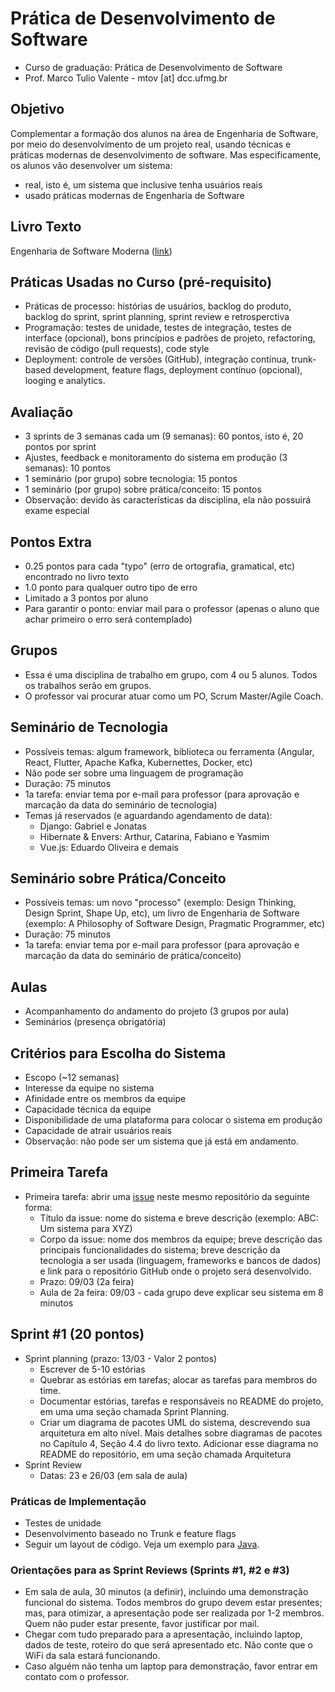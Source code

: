 # Prática de Desenvolvimento de Software

* Curso de graduação: Prática de Desenvolvimento de Software
* Prof. Marco Tulio Valente - mtov [at] dcc.ufmg.br

## Objetivo

Complementar a formação dos alunos na área de Engenharia de Software, por meio do desenvolvimento de um projeto real, usando técnicas e práticas modernas de desenvolvimento de software. Mas especificamente, os alunos vão desenvolver um sistema:

* real, isto é, um sistema que inclusive tenha usuários reais
* usado práticas modernas de Engenharia de Software

## Livro Texto 

Engenharia de Software Moderna ([link](https://engsoftmoderna.info/))

## Práticas Usadas no Curso (pré-requisito)

* Práticas de processo: histórias de usuários, backlog do produto, backlog do sprint, sprint planning, sprint review e retrosperctiva
* Programação: testes de unidade, testes de integração, testes de interface (opcional), bons princípios e padrões de projeto, refactoring, revisão de código (pull requests), code style
* Deployment: controle de versões (GitHub), integração contínua, trunk-based development, feature flags, deployment contínuo (opcional), looging e analytics.

## Avaliação

* 3 sprints de 3 semanas cada um (9 semanas): 60 pontos, isto é, 20 pontos por sprint
* Ajustes, feedback e monitoramento do sistema em produção (3 semanas): 10 pontos
* 1 seminário (por grupo) sobre tecnologia: 15 pontos
* 1 seminário (por grupo) sobre prática/conceito: 15 pontos
* Observação: devido às características da disciplina, ela não possuirá exame especial

## Pontos Extra

* 0.25 pontos para cada "typo" (erro de ortografia, gramatical, etc) encontrado no livro texto
* 1.0 ponto para qualquer outro tipo de erro 
* Limitado a 3 pontos por aluno
* Para garantir o ponto: enviar mail para o professor (apenas o aluno que achar primeiro o erro será contemplado)

## Grupos

* Essa é uma disciplina de trabalho em grupo, com 4 ou 5 alunos. Todos os trabalhos serão em grupos.
* O professor vai procurar atuar como um PO, Scrum Master/Agile Coach.

## Seminário de Tecnologia

* Possíveis temas: algum framework, biblioteca ou ferramenta (Angular, React, Flutter, Apache Kafka, Kubernettes, Docker, etc)
* Não pode ser sobre uma linguagem de programação
* Duração: 75 minutos
* 1a tarefa: enviar tema por e-mail para professor (para aprovação e marcação da data do seminário de tecnologia)
* Temas já reservados (e aguardando agendamento de data):
  * Django: Gabriel e Jonatas
  * Hibernate & Envers: Arthur, Catarina, Fabiano e Yasmim
  * Vue.js: Eduardo Oliveira e demais

## Seminário sobre Prática/Conceito

* Possíveis temas: um novo "processo" (exemplo: Design Thinking, Design Sprint, Shape Up, etc), um livro de Engenharia de Software (exemplo: A Philosophy of Software Design, Pragmatic Programmer, etc)
* Duração: 75 minutos
* 1a tarefa: enviar tema por e-mail para professor (para aprovação e marcação da data do seminário de prática/conceito)

## Aulas

* Acompanhamento do andamento do projeto (3 grupos por aula)
* Seminários (presença obrigatória)

## Critérios para Escolha do Sistema

* Escopo (~12 semanas)
* Interesse da equipe no sistema
* Afinidade entre os membros da equipe
* Capacidade técnica da equipe
* Disponibilidade de uma plataforma para colocar o sistema em produção
* Capacidade de atrair usuários reais
* Observação: não pode ser um sistema que já está em andamento.

## Primeira Tarefa

* Primeira tarefa: abrir uma [issue](https://github.com/aserg-ufmg/CursoPraticaDesenvolvimentoSoftware/issues) neste mesmo repositório da seguinte forma:
  * Título da issue: nome do sistema e breve descrição (exemplo: ABC: Um sistema para XYZ)
  * Corpo da issue: nome dos membros da equipe; breve descrição das principais funcionalidades do sistema; breve descrição da tecnologia a ser usada (linguagem, frameworks e bancos de dados) e link para o repositório GitHub onde o projeto será desenvolvido.
  * Prazo: 09/03 (2a feira)
  * Aula de 2a feira: 09/03 - cada grupo deve explicar seu sistema em 8 minutos
  
## Sprint #1 (20 pontos)

* Sprint planning (prazo: 13/03 - Valor 2 pontos)
  * Escrever de 5-10 estórias
  * Quebrar as estórias em tarefas; alocar as tarefas para membros do time.
  * Documentar estórias, tarefas e responsáveis no README do projeto, em uma uma seção chamada Sprint Planning.
  * Criar um diagrama de pacotes UML do sistema, descrevendo sua arquitetura em alto nível. Mais detalhes sobre diagramas de       pacotes no Capítulo 4, Seção 4.4 do livro texto. Adicionar esse diagrama no README do repositório, em uma seção chamada       Arquitetura
* Sprint Review
  * Datas: 23 e 26/03 (em sala de aula)

### Práticas de Implementação

* Testes de unidade
* Desenvolvimento baseado no Trunk e feature flags
* Seguir um layout de código. Veja um exemplo para [Java](https://google.github.io/styleguide/javaguide.html).

### Orientações para as Sprint Reviews (Sprints #1, #2 e #3)

* Em sala de aula, 30 minutos (a definir), incluindo uma demonstração funcional do sistema. Todos membros do grupo devem estar presentes; mas, para otimizar, a apresentação pode ser realizada por 1-2 membros. Quem não puder estar presente, favor justificar por mail.
* Chegar com tudo preparado para a apresentação, incluindo laptop, dados de teste, roteiro do que será apresentado etc. Não conte que o WiFi da sala estará funcionando.
* Caso alguém não tenha um laptop para demonstração, favor entrar em contato com o professor.
